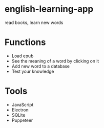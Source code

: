 # english-learning-app
read books, learn new words

# Functions
- Load epub
- See the meaning of a word by clicking on it
- Add new word to a database
- Test your knowledge

# Tools
- JavaScript
- Electron
- SQLite
- Puppeteer
